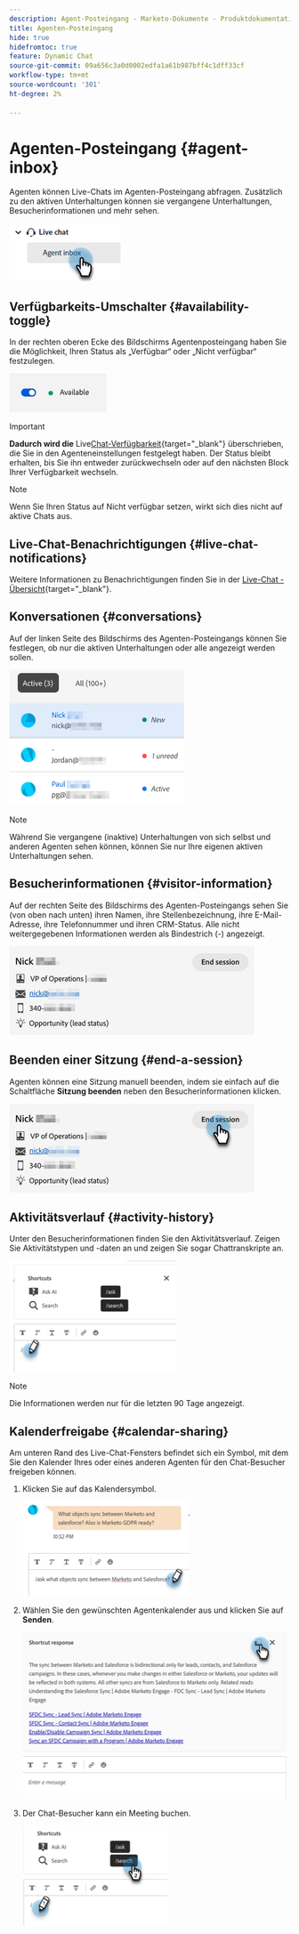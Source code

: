 ```yaml
---
description: Agent-Posteingang - Marketo-Dokumente - Produktdokumentation
title: Agenten-Posteingang
hide: true
hidefromtoc: true
feature: Dynamic Chat
source-git-commit: 09a656c3a0d0002edfa1a61b987bff4c1dff33cf
workflow-type: tm+mt
source-wordcount: '301'
ht-degree: 2%

---
```


# Agenten-Posteingang {#agent-inbox}

Agenten können Live-Chats im Agenten-Posteingang abfragen. Zusätzlich zu den aktiven Unterhaltungen können sie vergangene Unterhaltungen, Besucherinformationen und mehr sehen.

![](assets/agent-inbox-1.png)

## Verfügbarkeits-Umschalter {#availability-toggle}

In der rechten oberen Ecke des Bildschirms Agentenposteingang haben Sie die Möglichkeit, Ihren Status als „Verfügbar“ oder „Nicht verfügbar“ festzulegen.

![](assets/agent-inbox-2.png)

>[!IMPORTANT]
>
>**Dadurch wird die** Live[Chat-Verfügbarkeit](/help/marketo/product-docs/demand-generation/dynamic-chat/setup-and-configuration/agent-settings.md#live-chat-availability){target="_blank"} überschrieben, die Sie in den Agenteneinstellungen festgelegt haben. Der Status bleibt erhalten, bis Sie ihn entweder zurückwechseln oder auf den nächsten Block Ihrer Verfügbarkeit wechseln.

>[!NOTE]
>
>Wenn Sie Ihren Status auf Nicht verfügbar setzen, wirkt sich dies nicht auf aktive Chats aus.

## Live-Chat-Benachrichtigungen {#live-chat-notifications}

Weitere Informationen zu Benachrichtigungen finden Sie in der [Live-Chat - Übersicht](/help/marketo/product-docs/demand-generation/dynamic-chat/live-chat/live-chat-overview.md#live-chat-notifications){target="_blank"}.

## Konversationen {#conversations}

Auf der linken Seite des Bildschirms des Agenten-Posteingangs können Sie festlegen, ob nur die aktiven Unterhaltungen oder alle angezeigt werden sollen.

![](assets/agent-inbox-4.png)

>[!NOTE]
>
>Während Sie vergangene (inaktive) Unterhaltungen von sich selbst und anderen Agenten sehen können, können Sie nur Ihre eigenen aktiven Unterhaltungen sehen.

## Besucherinformationen {#visitor-information}

Auf der rechten Seite des Bildschirms des Agenten-Posteingangs sehen Sie (von oben nach unten) ihren Namen, ihre Stellenbezeichnung, ihre E-Mail-Adresse, ihre Telefonnummer und ihren CRM-Status. Alle nicht weitergegebenen Informationen werden als Bindestrich (-) angezeigt.

![](assets/agent-inbox-5.png)

## Beenden einer Sitzung {#end-a-session}

Agenten können eine Sitzung manuell beenden, indem sie einfach auf die Schaltfläche **Sitzung beenden** neben den Besucherinformationen klicken.

![](assets/agent-inbox-6.png)

## Aktivitätsverlauf {#activity-history}

Unter den Besucherinformationen finden Sie den Aktivitätsverlauf. Zeigen Sie Aktivitätstypen und -daten an und zeigen Sie sogar Chattranskripte an.

![](assets/agent-inbox-7.png)

>[!NOTE]
>
>Die Informationen werden nur für die letzten 90 Tage angezeigt.

## Kalenderfreigabe {#calendar-sharing}

Am unteren Rand des Live-Chat-Fensters befindet sich ein Symbol, mit dem Sie den Kalender Ihres oder eines anderen Agenten für den Chat-Besucher freigeben können.

1. Klicken Sie auf das Kalendersymbol.

   ![](assets/agent-inbox-8.png)

1. Wählen Sie den gewünschten Agentenkalender aus und klicken Sie auf **Senden**.

   ![](assets/agent-inbox-9.png)

1. Der Chat-Besucher kann ein Meeting buchen.

   ![](assets/agent-inbox-10.png)
